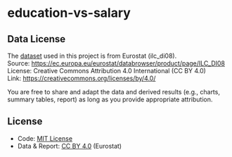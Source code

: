 # education-vs-salary

## Data License

The [dataset](data/estat_ilc_di08.tsv) used in this project is from Eurostat (ilc_di08).  
Source: https://ec.europa.eu/eurostat/databrowser/product/page/ILC_DI08  
License: Creative Commons Attribution 4.0 International (CC BY 4.0)  
Link: https://creativecommons.org/licenses/by/4.0/

You are free to share and adapt the data and derived results (e.g., charts, summary tables, report)
as long as you provide appropriate attribution.

## License

- Code: [MIT License](LICENSE)
- Data & Report: [CC BY 4.0](https://creativecommons.org/licenses/by/4.0/) (Eurostat)
